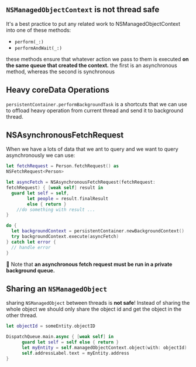 ## `NSManagedObjectContext` is **not** thread safe
It's a best practice to put any related work to NSManagedObjectContext into one of these methods:
* `perform(_:)`
* `performAndWait(_:)`

these methods ensure that whatever action we pass to them is executed **on the same queue that created the context.**
the first is an asynchronous method, whereas the second is synchronous
## Heavy coreData Operations
`persistentContainer.performBackgroundTask` is a shortcuts that we can use to offload heavy operation from current thread and send it to background thread.
## NSAsynchronousFetchRequest
When we have a lots of data that we ant to query and we want to query asynchronously we can use:
```Swift
let fetchRequest = Person.fetchRequest() as
NSFetchRequest<Person>

let asyncFetch = NSAsynchronousFetchRequest(fetchRequest:
fetchRequest) { [weak self] result in
  guard let self = self,
        let people = result.finalResult 
        else { return }
	//do something with result ...
}

do {
  let backgroundContext = persistentContainer.newBackgroundContext()
  try backgroundContext.execute(asyncFetch)
} catch let error {
  // handle error
}
```
🔴 Note that **an asynchronous fetch request must be run in a private background queue.**

## Sharing an `NSManagedObject`
sharing `NSManagedObject` between threads is **not safe**! Instead of sharing the whole object we should only share the object id and get the object in the other thread.
```Swift
let objectId = someEntity.objectID

DispatchQueue.main.async { [weak self] in
	  guard let self = self else { return }
	  let myEntity = self.managedObjectContext.object(with: objectId)
	  self.addressLabel.text = myEntity.address
}
```